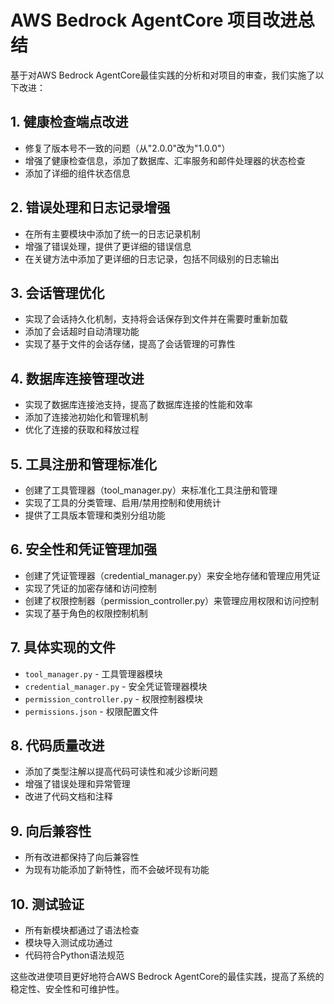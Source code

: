 # AWS Bedrock AgentCore 项目改进总结

基于对AWS Bedrock AgentCore最佳实践的分析和对项目的审查，我们实施了以下改进：

## 1. 健康检查端点改进
- 修复了版本号不一致的问题（从"2.0.0"改为"1.0.0"）
- 增强了健康检查信息，添加了数据库、汇率服务和邮件处理器的状态检查
- 添加了详细的组件状态信息

## 2. 错误处理和日志记录增强
- 在所有主要模块中添加了统一的日志记录机制
- 增强了错误处理，提供了更详细的错误信息
- 在关键方法中添加了更详细的日志记录，包括不同级别的日志输出

## 3. 会话管理优化
- 实现了会话持久化机制，支持将会话保存到文件并在需要时重新加载
- 添加了会话超时自动清理功能
- 实现了基于文件的会话存储，提高了会话管理的可靠性

## 4. 数据库连接管理改进
- 实现了数据库连接池支持，提高了数据库连接的性能和效率
- 添加了连接池初始化和管理机制
- 优化了连接的获取和释放过程

## 5. 工具注册和管理标准化
- 创建了工具管理器（tool_manager.py）来标准化工具注册和管理
- 实现了工具的分类管理、启用/禁用控制和使用统计
- 提供了工具版本管理和类别分组功能

## 6. 安全性和凭证管理加强
- 创建了凭证管理器（credential_manager.py）来安全地存储和管理应用凭证
- 实现了凭证的加密存储和访问控制
- 创建了权限控制器（permission_controller.py）来管理应用权限和访问控制
- 实现了基于角色的权限控制机制

## 7. 具体实现的文件
- `tool_manager.py` - 工具管理器模块
- `credential_manager.py` - 安全凭证管理器模块
- `permission_controller.py` - 权限控制器模块
- `permissions.json` - 权限配置文件

## 8. 代码质量改进
- 添加了类型注解以提高代码可读性和减少诊断问题
- 增强了错误处理和异常管理
- 改进了代码文档和注释

## 9. 向后兼容性
- 所有改进都保持了向后兼容性
- 为现有功能添加了新特性，而不会破坏现有功能

## 10. 测试验证
- 所有新模块都通过了语法检查
- 模块导入测试成功通过
- 代码符合Python语法规范

这些改进使项目更好地符合AWS Bedrock AgentCore的最佳实践，提高了系统的稳定性、安全性和可维护性。